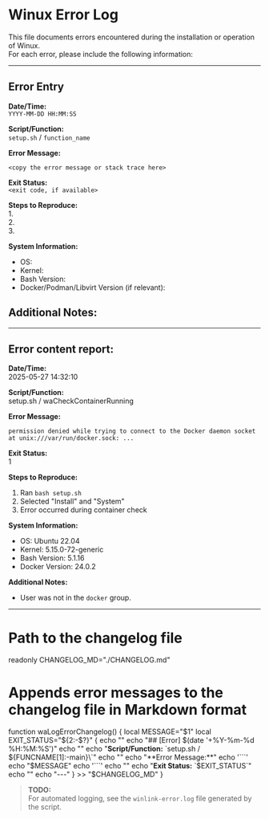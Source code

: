 # Winux Error Log

This file documents errors encountered during the installation or operation of Winux.  
For each error, please include the following information:

---

## Error Entry

**Date/Time:**  
`YYYY-MM-DD HH:MM:SS`

**Script/Function:**  
`setup.sh` / `function_name`

**Error Message:**  
```
<copy the error message or stack trace here>
```

**Exit Status:**  
`<exit code, if available>`

**Steps to Reproduce:**  
1.  
2.  
3.  

**System Information:**  
- OS:  
- Kernel:  
- Bash Version:  
- Docker/Podman/Libvirt Version (if relevant):  

**Additional Notes:**  
-  
---

## Error content report:
**Date/Time:**  
2025-05-27 14:32:10

**Script/Function:**  
setup.sh / waCheckContainerRunning

**Error Message:**  
```
permission denied while trying to connect to the Docker daemon socket at unix:///var/run/docker.sock: ...
```

**Exit Status:**  
1

**Steps to Reproduce:**  
1. Ran `bash setup.sh`
2. Selected "Install" and "System"
3. Error occurred during container check

**System Information:**  
- OS: Ubuntu 22.04
- Kernel: 5.15.0-72-generic
- Bash Version: 5.1.16
- Docker Version: 24.0.2

**Additional Notes:**  
- User was not in the `docker` group.

---

# Path to the changelog file
readonly CHANGELOG_MD="./CHANGELOG.md"

# Appends error messages to the changelog file in Markdown format
function waLogErrorChangelog() {
    local MESSAGE="$1"
    local EXIT_STATUS="${2:-$?}"
    {
        echo ""
        echo "## [Error] $(date '+%Y-%m-%d %H:%M:%S')"
        echo ""
        echo "**Script/Function:** \`setup.sh / ${FUNCNAME[1]:-main}\`"
        echo ""
        echo "**Error Message:**"
        echo '```'
        echo "$MESSAGE"
        echo '```'
        echo ""
        echo "**Exit Status:** \`$EXIT_STATUS\`"
        echo ""
        echo "---"
    } >> "$CHANGELOG_MD"
}

> **TODO:**  
> For automated logging, see the `winlink-error.log` file generated by the script.